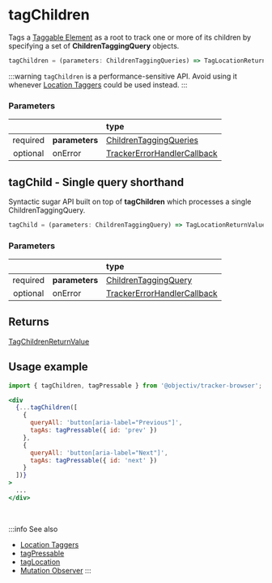 # tagChildren

Tags a [Taggable Element](/tracking/core-concepts/browser/tagging.md#taggable-elements) as a root to track one or more of its children by specifying a set of **ChildrenTaggingQuery** objects.

```typescript
tagChildren = (parameters: ChildrenTaggingQueries) => TagLocationReturnValue
```

:::warning
`tagChildren` is a performance-sensitive API. Avoid using it whenever [Location Taggers](/tracking/browser/api-reference/locationTaggers/overview.md) could be used instead.
:::

### Parameters
|          |                | type
| :-:      | :--            | :--                                                                                       
| required | **parameters** | [ChildrenTaggingQueries](/tracking/browser/api-reference/definitions/ChildrenTaggingQueries.md)
| optional | onError        | [TrackerErrorHandlerCallback](/tracking/browser/api-reference/definitions/TrackerErrorHandlerCallback.md)

## tagChild - Single query shorthand
Syntactic sugar API built on top of **tagChildren** which processes a single ChildrenTaggingQuery.

```typescript
tagChild = (parameters: ChildrenTaggingQuery) => TagLocationReturnValue
```

### Parameters
|          |                | type
| :-:      | :--            | :--                                                                                       
| required | **parameters** | [ChildrenTaggingQuery](/tracking/browser/api-reference/definitions/ChildrenTaggingQuery.md)
| optional | onError        | [TrackerErrorHandlerCallback](/tracking/browser/api-reference/definitions/TrackerErrorHandlerCallback.md)

## Returns
[TagChildrenReturnValue](/tracking/browser/api-reference/definitions/TagChildrenReturnValue.md)

## Usage example

```jsx
import { tagChildren, tagPressable } from '@objectiv/tracker-browser';
```

```jsx
<div
  {...tagChildren([
    {
      queryAll: 'button[aria-label="Previous"]',
      tagAs: tagPressable({ id: 'prev' })
    },
    {
      queryAll: 'button[aria-label="Next"]',
      tagAs: tagPressable({ id: 'next' })
    }
  ])}
>
  ...
</div>
```

<br />

:::info See also
- [Location Taggers](/tracking/browser/api-reference/locationTaggers/overview.md)
- [tagPressable](/tracking/browser/api-reference/locationTaggers/tagPressable.md)
- [tagLocation](/tracking/browser/api-reference/locationTaggers/tagLocation.md)
- [Mutation Observer](/tracking/browser/api-reference/mutationObserver/overview.md)
:::
